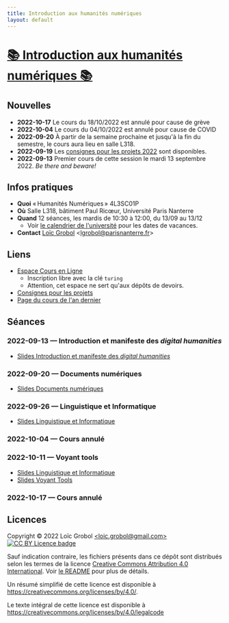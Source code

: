 ```yaml
---
title: Introduction aux humanités numériques
layout: default
---
```


<!-- LTeX: language=fr -->

[📚 Introduction aux humanités numériques 📚][1]
=================================================

[1]: {{site.url}}{{site.baseurl}}/

## Nouvelles

- **2022-10-17** Le cours du 18/10/2022 est annulé pour cause de grève
- **2022-10-04** Le cours du 04/10/2022 est annulé pour cause de COVID
- **2022-09-20** À partir de la semaine prochaine et jusqu'à la fin du semestre, le cours aura lieu
  en salle L318.
- **2022-09-19** Les [consignes pour les projets 2022]({{site.url}}{{site.baseurl}}/projets) sont
  disponibles.
- **2022-09-13** Premier cours de cette session le mardi 13 septembre 2022. *Be there and beware!*

## Infos pratiques

- **Quoi** « Humanités Numériques » 4L3SC01P
- **Où** Salle L318, bâtiment Paul Ricœur, Université Paris Nanterre
- **Quand** 12 séances, les mardis de 10:30 à 12:00, du 13/09 au 13/12
  - Voir [le calendrier de
    l'université](https://etudiants.parisnanterre.fr/calendrier-universitaire/calendrier-universitaire-2022-2023)
    pour les dates de vacances.
- **Contact** [Loïc Grobol](https://lgrobol.eu)
  \<[lgrobol@parisnanterre.fr](mailto:loic.grobol@parisnanterre.fr)\>

## Liens

- [Espace Cours en Ligne](https://coursenligne.parisnanterre.fr/course/view.php?id=4735)
  - Inscription libre avec la clé `turing`
  - Attention, cet espace ne sert qu'aux dépôts de devoirs.
- [Consignes pour les projets]({{site.url}}{{site.baseurl}}/projets)
- [Page du cours de l'an dernier]({{site.url}}{{site.baseurl}}/2021)

## Séances

### 2022-09-13 — Introduction et manifeste des *digital humanities*

- [Slides Introduction et manifeste des *digital
  humanities*]({{site.url}}{{site.baseurl}}/html_slides/01-intro_manifeste.html)

### 2022-09-20 — Documents numériques

- [Slides Documents
  numériques]({{site.url}}{{site.baseurl}}/html_slides/02-documents_numeriques.html)

### 2022-09-26 — Linguistique et Informatique

- [Slides Linguistique et Informatique]({{site.url}}{{site.baseurl}}/html_slides/03-linguistique_informatique.html)

### 2022-10-04 — Cours annulé

### 2022-10-11 — Voyant tools

- [Slides Linguistique et Informatique]({{site.url}}{{site.baseurl}}/html_slides/03-linguistique_informatique.html)
- [Slides Voyant Tools]({{site.url}}{{site.baseurl}}/html_slides/voyant-tools.html)

### 2022-10-17 — Cours annulé

## Licences

Copyright © 2022 Loïc Grobol [\<loic.grobol@gmail.com\>](mailto:loic.grobol@gmail.com) [![CC BY
Licence
badge](https://i.creativecommons.org/l/by/4.0/88x31.png)](http://creativecommons.org/licenses/by/4.0/)

Sauf indication contraire, les fichiers présents dans ce dépôt sont distribués selon les termes de
la licence [Creative Commons Attribution 4.0
International](https://creativecommons.org/licenses/by/4.0/). Voir [le README](README.md#Licences)
pour plus de détails.

 Un résumé simplifié de cette licence est disponible à
 <https://creativecommons.org/licenses/by/4.0/>.

 Le texte intégral de cette licence est disponible à
 <https://creativecommons.org/licenses/by/4.0/legalcode>
